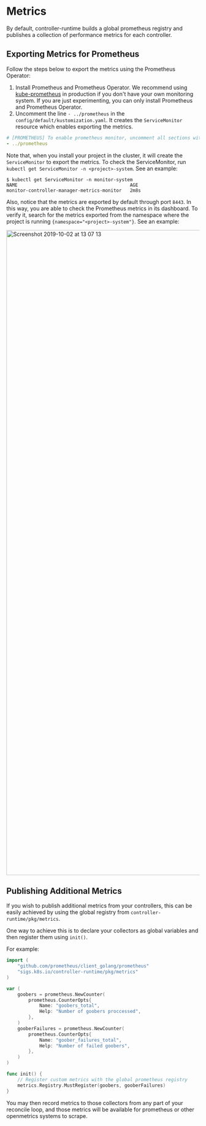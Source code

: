 # Metrics

By default, controller-runtime builds a global prometheus registry and
publishes a collection of performance metrics for each controller.

## Exporting Metrics for Prometheus

Follow the steps below to export the metrics using the Prometheus Operator:

1. Install Prometheus and Prometheus Operator.
We recommend using [kube-prometheus](https://github.com/coreos/kube-prometheus#installing) 
in production if you don't have your own monitoring system.
If you are just experimenting, you can only install Prometheus and Prometheus Operator.
2. Uncomment the line `- ../prometheus` in the `config/default/kustomization.yaml`.
It creates the `ServiceMonitor` resource which enables exporting the metrics.

```yaml
# [PROMETHEUS] To enable prometheus monitor, uncomment all sections with 'PROMETHEUS'.
- ../prometheus
```

Note that, when you install your project in the cluster, it will create the
`ServiceMonitor` to export the metrics. To check the ServiceMonitor, 
run `kubectl get ServiceMonitor -n <project>-system`. See an example:

```
$ kubectl get ServiceMonitor -n monitor-system 
NAME                                         AGE
monitor-controller-manager-metrics-monitor   2m8s
```

Also, notice that the metrics are exported by default through port `8443`. In this way,
you are able to check the Prometheus metrics in its dashboard. To verify it, search 
for the metrics exported from the namespace where the project is running 
`{namespace="<project>-system"}`. See an example: 

<img width="1680" alt="Screenshot 2019-10-02 at 13 07 13" src="https://user-images.githubusercontent.com/7708031/66042888-a497da80-e515-11e9-9d77-d8a9fc1159a5.png">  

## Publishing Additional Metrics

If you wish to publish additional metrics from your controllers, this
can be easily achieved by using the global registry from
`controller-runtime/pkg/metrics`.

One way to achieve this is to declare your collectors as global variables and then register them using `init()`.

For example:

```go
import (
    "github.com/prometheus/client_golang/prometheus"
    "sigs.k8s.io/controller-runtime/pkg/metrics"
)

var (
    goobers = prometheus.NewCounter(
        prometheus.CounterOpts{
            Name: "goobers_total",
            Help: "Number of goobers proccessed",
        },
    )
    gooberFailures = prometheus.NewCounter(
        prometheus.CounterOpts{
            Name: "goober_failures_total",
            Help: "Number of failed goobers",
        },
    )
)

func init() {
    // Register custom metrics with the global prometheus registry
    metrics.Registry.MustRegister(goobers, gooberFailures)
}
```

You may then record metrics to those collectors from any part of your
reconcile loop, and those metrics will be available for prometheus or
other openmetrics systems to scrape.